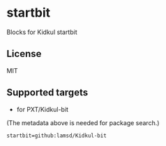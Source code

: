 # startbit

Blocks for Kidkul startbit
## License

MIT

## Supported targets

* for PXT/Kidkul-bit

(The metadata above is needed for package search.)

```package
startbit=github:lamsd/Kidkul-bit
```

